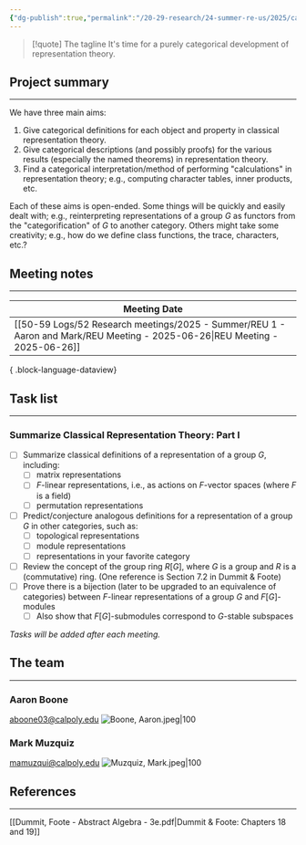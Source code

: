 ```yaml
---
{"dg-publish":true,"permalink":"/20-29-research/24-summer-re-us/2025/categorical-representation-theory/summer-reu-2025-categorical-representation-theory/","updated":"2025-06-27T13:56:45-07:00"}
---
```


> [!quote] The tagline
> It's time for a purely categorical development of representation theory.

## Project summary
---

We have three main aims:
1. Give categorical definitions for each object and property in classical representation theory.
2. Give categorical descriptions (and possibly proofs) for the various results (especially the named theorems) in representation theory.
3. Find a categorical interpretation/method of performing "calculations" in representation theory; e.g., computing character tables, inner products, etc.

Each of these aims is open-ended. Some things will be quickly and easily dealt with; e.g., reinterpreting representations of a group $G$ as functors from the "categorification" of $G$ to another category. Others might take some creativity; e.g., how do we define class functions, the trace, characters, etc.?

## Meeting notes
---

| Meeting Date                                                                                                                   |
| ------------------------------------------------------------------------------------------------------------------------------ |
| [[50-59 Logs/52 Research meetings/2025 - Summer/REU 1 - Aaron and Mark/REU Meeting - 2025-06-26\|REU Meeting - 2025-06-26]] |

{ .block-language-dataview}

## Task list
---

### Summarize Classical Representation Theory: Part I

- [ ] Summarize classical definitions of a representation of a group $G$, including:
	- [ ] matrix representations
	- [ ] $F$-linear representations, i.e., as actions on $F$-vector spaces (where $F$ is a field)
	- [ ] permutation representations
- [ ] Predict/conjecture analogous definitions for a representation of a group $G$ in other categories, such as:
	- [ ] topological representations
	- [ ] module representations
	- [ ] representations in your favorite category
- [ ] Review the concept of the group ring $R[G]$, where $G$ is a group and $R$ is a (commutative) ring. (One reference is Section 7.2 in Dummit & Foote)
- [ ] Prove there is a bijection (later to be upgraded to an equivalence of categories) between  $F$-linear representations of a group $G$ and $F[G]$-modules
	- [ ] Also show that $F[G]$-submodules correspond to $G$-stable subspaces

*Tasks will be added after each meeting.*

## The team
---
### Aaron Boone
aboone03@calpoly.edu
![Boone, Aaron.jpeg|100](/img/user/90-99%20Meta/91%20Images/Headshots/Boone,%20Aaron.jpeg)

### Mark Muzquiz
mamuzqui@calpoly.edu
![Muzquiz, Mark.jpeg|100](/img/user/90-99%20Meta/91%20Images/Headshots/Muzquiz,%20Mark.jpeg)


## References
---

[[Dummit, Foote - Abstract Algebra - 3e.pdf|Dummit & Foote: Chapters 18 and 19]]